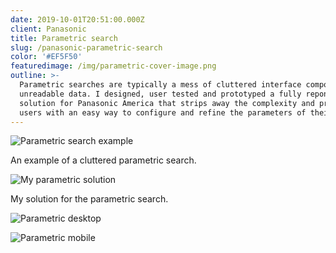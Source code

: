 ```yaml
---
date: 2019-10-01T20:51:00.000Z
client: Panasonic
title: Parametric search
slug: /panasonic-parametric-search
color: '#EF5F50'
featuredimage: /img/parametric-cover-image.png
outline: >-
  Parametric searches are typically a mess of cluttered interface components and
  unreadable data. I designed, user tested and prototyped a fully reponsive
  solution for Panasonic America that strips away the complexity and provides
  users with an easy way to configure and refine the parameters of their search.
---
```

<div class="ImageWithCaption full">

![Parametric search example](/img/screenshot-2019-10-25-at-09.34.59.png "Parametric search example")

<p class="Caption">An example of a cluttered parametric search.</p>

</div>

<div class="ImageWithCaption full">

![My parametric solution](/img/parametric-demo.jpg "My parametric solution")

<p class="Caption">My solution for the parametric search.</p>

</div>

<div class="full">



![Parametric desktop](/img/parametric-desktop.png "Parametric desktop")

</div>

<div class="full">

![Parametric mobile](/img/parametric-mobile.png "Parametric mobile")

</div>
